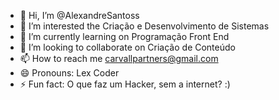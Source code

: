 - 👋 Hi, I’m @AlexandreSantoss
- 👀 I’m interested the Criação e Desenvolvimento de Sistemas
- 🌱 I’m currently learning on Programação Front End
- 💞️ I’m looking to collaborate on Criação de Conteúdo 
- 📫 How to reach me carvallpartners@gmail.com
- 😄 Pronouns: Lex Coder
- ⚡ Fun fact: O que faz um Hacker, sem a internet? :)

<!---
AlexandreSantoss/AlexandreSantoss is a ✨ special ✨ repository because its `README.md` (this file) appears on your GitHub profile.
You can click the Preview link to take a look at your changes.
--->
